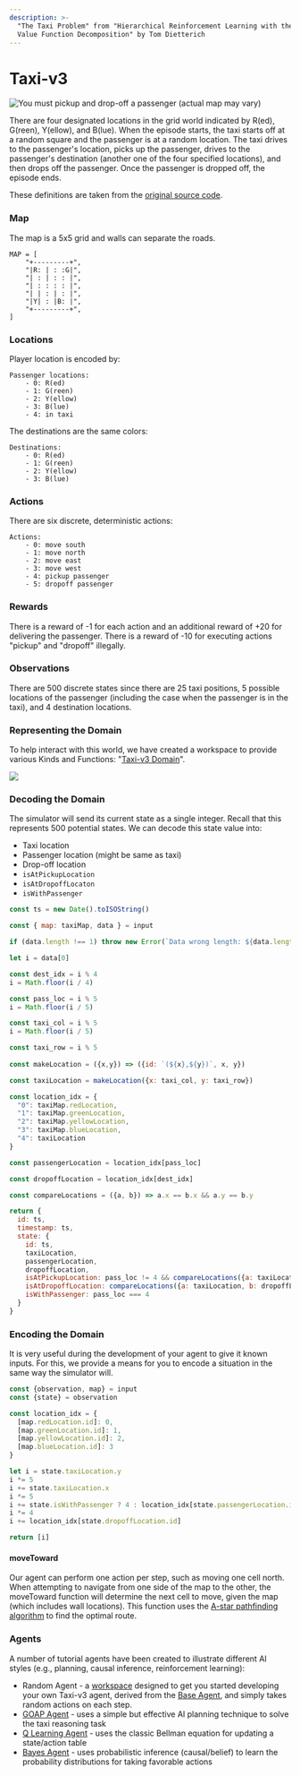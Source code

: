 ```yaml
---
description: >-
  "The Taxi Problem" from "Hierarchical Reinforcement Learning with the MAXQ
  Value Function Decomposition" by Tom Dietterich
---
```


# Taxi-v3

![You must pickup and drop-off a passenger \(actual map may vary\)](../../../../../.gitbook/assets/taxi.png)

There are four designated locations in the grid world indicated by R\(ed\), G\(reen\), Y\(ellow\), and B\(lue\). When the episode starts, the taxi starts off at a random square and the passenger is at a random location. The taxi drives to the passenger's location, picks up the passenger, drives to the passenger's destination \(another one of the four specified locations\), and then drops off the passenger. Once the passenger is dropped off, the episode ends.

These definitions are taken from the [original source code](https://github.com/openai/gym/blob/master/gym/envs/toy_text/taxi.py).

### Map

The map is a 5x5 grid and walls can separate the roads.  

```text
MAP = [
    "+---------+",
    "|R: | : :G|",
    "| : | : : |",
    "| : : : : |",
    "| | : | : |",
    "|Y| : |B: |",
    "+---------+",
]
```

### Locations

Player location is encoded by:

```text
Passenger locations:
    - 0: R(ed)
    - 1: G(reen)
    - 2: Y(ellow)
    - 3: B(lue)
    - 4: in taxi
```

The destinations are the same colors:

```text
Destinations:
    - 0: R(ed)
    - 1: G(reen)
    - 2: Y(ellow)
    - 3: B(lue)
```

### Actions

There are six discrete, deterministic actions:

```text
Actions:
    - 0: move south
    - 1: move north
    - 2: move east 
    - 3: move west 
    - 4: pickup passenger
    - 5: dropoff passenger
```

### Rewards

There is a reward of -1 for each action and an additional reward of +20 for delivering the passenger. There is a reward of -10 for executing actions "pickup" and "dropoff" illegally.

### Observations

There are 500 discrete states since there are 25 taxi positions, 5 possible locations of the passenger \(including the case when the passenger is in the taxi\), and 4 destination locations.

### Representing the Domain

To help interact with this world, we have created a workspace to provide various Kinds and Functions: "[Taxi-v3 Domain](https://lastknowngood.knowledge.maana.io/workspace/83159cfb-21b5-4609-9429-d4486afb1085)".

![](../../../../../.gitbook/assets/taxi-v3-domain.png)

### Decoding the Domain

The simulator will send its current state as a single integer.  Recall that this represents 500 potential states.  We can decode this state value into:

* Taxi location
* Passenger location \(might be same as taxi\)
* Drop-off location
* `isAtPickupLocation`
* `isAtDropoffLocaton`
* `isWithPassenger`

```javascript
const ts = new Date().toISOString()

const { map: taxiMap, data } = input

if (data.length !== 1) throw new Error(`Data wrong length: ${data.length} (expecting 1)`)

let i = data[0]

const dest_idx = i % 4
i = Math.floor(i / 4)

const pass_loc = i % 5
i = Math.floor(i / 5)

const taxi_col = i % 5
i = Math.floor(i / 5)

const taxi_row = i % 5
  
const makeLocation = ({x,y}) => ({id: `(${x},${y})`, x, y})

const taxiLocation = makeLocation({x: taxi_col, y: taxi_row})

const location_idx = {
  "0": taxiMap.redLocation,
  "1": taxiMap.greenLocation,
  "2": taxiMap.yellowLocation,
  "3": taxiMap.blueLocation,
  "4": taxiLocation
}

const passengerLocation = location_idx[pass_loc]

const dropoffLocation = location_idx[dest_idx]

const compareLocations = ({a, b}) => a.x == b.x && a.y == b.y

return {
  id: ts,
  timestamp: ts,
  state: {
    id: ts,
    taxiLocation,
    passengerLocation,
    dropoffLocation,
    isAtPickupLocation: pass_loc != 4 && compareLocations({a: taxiLocation, b: passengerLocation}),
    isAtDropoffLocation: compareLocations({a: taxiLocation, b: dropoffLocation}),
    isWithPassenger: pass_loc === 4
  }
}
```

### Encoding the Domain

It is very useful during the development of your agent to give it known inputs.  For this, we provide a means for you to encode a situation in the same way the simulator will.

```javascript
const {observation, map} = input
const {state} = observation

const location_idx = {
  [map.redLocation.id]: 0,
  [map.greenLocation.id]: 1,
  [map.yellowLocation.id]: 2,
  [map.blueLocation.id]: 3
}

let i = state.taxiLocation.y
i *= 5
i += state.taxiLocation.x
i *= 5
i += state.isWithPassenger ? 4 : location_idx[state.passengerLocation.id]
i *= 4
i += location_idx[state.dropoffLocation.id]

return [i]
```

#### moveToward

Our agent can perform one action per step, such as moving one cell north.  When attempting to navigate from one side of the map to the other, the moveToward function will determine the next cell to move, given the map \(which includes wall locations\).  This function uses the [A-star pathfinding algorithm](https://en.wikipedia.org/wiki/A*_search_algorithm) to find the optimal route.

### Agents

A number of tutorial agents have been created to illustrate different AI styles \(e.g., planning, causal inference, reinforcement learning\):

* Random Agent - a [workspace](https://lastknowngood.knowledge.maana.io/workspace/46661294-c682-4cbd-8e05-78e1db2a1229) designed to get you started developing your own Taxi-v3 agent, derived from the [Base Agent](../../base-agent.md), and simply takes random actions on each step.
* [GOAP Agent](../../../../../training/advanced/inference/logical-inference-and-ai-planning.md) - uses a simple but effective AI planning technique to solve the taxi reasoning task
* [Q Learning Agent](../../../../../training/advanced/learning/reinforcement-learning-q-learning-with-open-ai-taxi.md) - uses the classic Bellman equation for updating a state/action table
* [Bayes Agent](../../../../../training/advanced/inference/probabilistic-inference-and-causal-networks.md) - uses probabilistic inference \(causal/belief\) to learn the probability distributions for taking favorable actions

